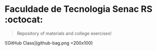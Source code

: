 # Faculdade de Tecnologia Senac RS :octocat:

> Repository of materials and college exercises!

![GitHub Class](github-bag.png =200x100)